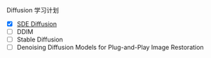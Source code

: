 Diffusion 学习计划

- [x] [SDE Diffusion](./SDE_Diffusion/sde_diffusion.ipynb)
- [ ] DDIM
- [ ] Stable Diffusion
- [ ] Denoising Diffusion Models for Plug-and-Play Image Restoration
